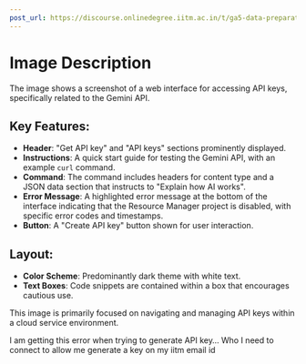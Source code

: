 ```yaml
---
post_url: https://discourse.onlinedegree.iitm.ac.in/t/ga5-data-preparation-discussion-thread-tds-jan-2025/166576/44
---
```

# Image Description

The image shows a screenshot of a web interface for accessing API keys, specifically related to the Gemini API. 

## Key Features:
- **Header**: "Get API key" and "API keys" sections prominently displayed.
- **Instructions**: A quick start guide for testing the Gemini API, with an example `curl` command.
- **Command**: The command includes headers for content type and a JSON data section that instructs to "Explain how AI works".
- **Error Message**: A highlighted error message at the bottom of the interface indicating that the Resource Manager project is disabled, with specific error codes and timestamps.
- **Button**: A "Create API key" button shown for user interaction.

## Layout:
- **Color Scheme**: Predominantly dark theme with white text.
- **Text Boxes**: Code snippets are contained within a box that encourages cautious use.

This image is primarily focused on navigating and managing API keys within a cloud service environment.

  
I am getting this error when trying to generate API key… Who I need to connect to allow me generate a key on my iitm email id